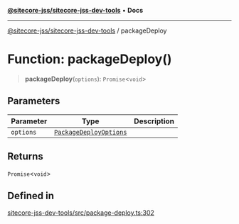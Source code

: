 [**@sitecore-jss/sitecore-jss-dev-tools**](../README.md) • **Docs**

***

[@sitecore-jss/sitecore-jss-dev-tools](../README.md) / packageDeploy

# Function: packageDeploy()

> **packageDeploy**(`options`): `Promise`\<`void`\>

## Parameters

| Parameter | Type | Description |
| ------ | ------ | ------ |
| `options` | [`PackageDeployOptions`](../interfaces/PackageDeployOptions.md) |  |

## Returns

`Promise`\<`void`\>

## Defined in

[sitecore-jss-dev-tools/src/package-deploy.ts:302](https://github.com/Sitecore/jss/blob/fe1d78ae02ea5d97f1dff80e45e93416079d4dc7/packages/sitecore-jss-dev-tools/src/package-deploy.ts#L302)
